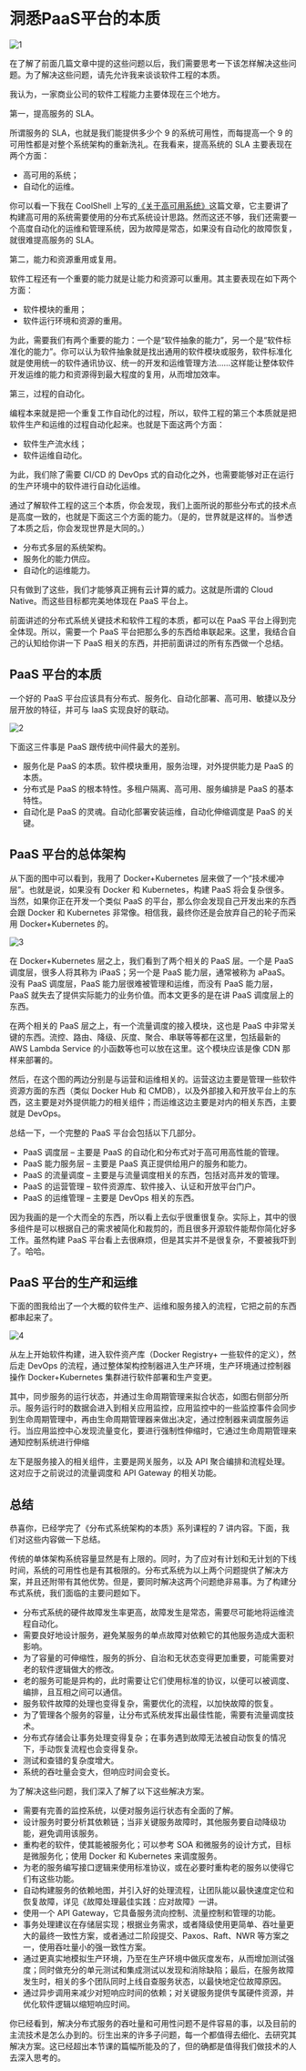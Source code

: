 # 洞悉PaaS平台的本质

![1](../img/027/1.png)

在了解了前面几篇文章中提的这些问题以后，我们需要思考一下该怎样解决这些问题。为了解决这些问题，请先允许我来谈谈软件工程的本质。

我认为，一家商业公司的软件工程能力主要体现在三个地方。

第一，提高服务的 SLA。

所谓服务的 SLA，也就是我们能提供多少个 9 的系统可用性，而每提高一个 9 的可用性都是对整个系统架构的重新洗礼。在我看来，提高系统的 SLA 主要表现在两个方面：

* 高可用的系统；
* 自动化的运维。

你可以看一下我在 CoolShell 上写的[《关于高可用系统》](https://coolshell.cn/articles/17459.html)这篇文章，它主要讲了构建高可用的系统需要使用的分布式系统设计思路。然而这还不够，我们还需要一个高度自动化的运维和管理系统，因为故障是常态，如果没有自动化的故障恢复，就很难提高服务的 SLA。

第二，能力和资源重用或复用。

软件工程还有一个重要的能力就是让能力和资源可以重用。其主要表现在如下两个方面：

* 软件模块的重用；
* 软件运行环境和资源的重用。

为此，需要我们有两个重要的能力：一个是“软件抽象的能力”，另一个是“软件标准化的能力”。你可以认为软件抽象就是找出通用的软件模块或服务，软件标准化就是使用统一的软件通讯协议、统一的开发和运维管理方法……这样能让整体软件开发运维的能力和资源得到最大程度的复用，从而增加效率。

第三，过程的自动化。

编程本来就是把一个重复工作自动化的过程，所以，软件工程的第三个本质就是把软件生产和运维的过程自动化起来。也就是下面这两个方面：

* 软件生产流水线；
* 软件运维自动化。

为此，我们除了需要 CI/CD 的 DevOps 式的自动化之外，也需要能够对正在运行的生产环境中的软件进行自动化运维。

通过了解软件工程的这三个本质，你会发现，我们上面所说的那些分布式的技术点是高度一致的，也就是下面这三个方面的能力。（是的，世界就是这样的。当参透了本质之后，你会发现世界是大同的。）

* 分布式多层的系统架构。
* 服务化的能力供应。
* 自动化的运维能力。

只有做到了这些，我们才能够真正拥有云计算的威力。这就是所谓的 Cloud Native。而这些目标都完美地体现在 PaaS 平台上。

前面讲述的分布式系统关键技术和软件工程的本质，都可以在 PaaS 平台上得到完全体现。所以，需要一个 PaaS 平台把那么多的东西给串联起来。这里，我结合自己的认知给你讲一下 PaaS 相关的东西，并把前面讲过的所有东西做一个总结。

## PaaS 平台的本质

一个好的 PaaS 平台应该具有分布式、服务化、自动化部署、高可用、敏捷以及分层开放的特征，并可与 IaaS 实现良好的联动。

![2](../img/027/2.png)

下面这三件事是 PaaS 跟传统中间件最大的差别。

* 服务化是 PaaS 的本质。软件模块重用，服务治理，对外提供能力是 PaaS 的本质。
* 分布式是 PaaS 的根本特性。多租户隔离、高可用、服务编排是 PaaS 的基本特性。
* 自动化是 PaaS 的灵魂。自动化部署安装运维，自动化伸缩调度是 PaaS 的关键。

## PaaS 平台的总体架构

从下面的图中可以看到，我用了 Docker+Kubernetes 层来做了一个“技术缓冲层”。也就是说，如果没有 Docker 和 Kubernetes，构建 PaaS 将会复杂很多。当然，如果你正在开发一个类似 PaaS 的平台，那么你会发现自己开发出来的东西会跟 Docker 和 Kubernetes 非常像。相信我，最终你还是会放弃自己的轮子而采用 Docker+Kubernetes 的。

![3](../img/027/3.png)

在 Docker+Kubernetes 层之上，我们看到了两个相关的 PaaS 层。一个是 PaaS 调度层，很多人将其称为 iPaaS；另一个是 PaaS 能力层，通常被称为 aPaaS。没有 PaaS 调度层，PaaS 能力层很难被管理和运维，而没有 PaaS 能力层，PaaS 就失去了提供实际能力的业务价值。而本文更多的是在讲 PaaS 调度层上的东西。

在两个相关的 PaaS 层之上，有一个流量调度的接入模块，这也是 PaaS 中非常关键的东西。流控、路由、降级、灰度、聚合、串联等等都在这里，包括最新的 AWS Lambda Service 的小函数等也可以放在这里。这个模块应该是像 CDN 那样来部署的。

然后，在这个图的两边分别是与运营和运维相关的。运营这边主要是管理一些软件资源方面的东西（类似 Docker Hub 和 CMDB），以及外部接入和开放平台上的东西，这主要是对外提供能力的相关组件；而运维这边主要是对内的相关东西，主要就是 DevOps。

总结一下，一个完整的 PaaS 平台会包括以下几部分。

* PaaS 调度层 – 主要是 PaaS 的自动化和分布式对于高可用高性能的管理。
* PaaS 能力服务层 – 主要是 PaaS 真正提供给用户的服务和能力。
* PaaS 的流量调度 – 主要是与流量调度相关的东西，包括对高并发的管理。
* PaaS 的运营管理 – 软件资源库、软件接入、认证和开放平台门户。
* PaaS 的运维管理 – 主要是 DevOps 相关的东西。

因为我画的是一个大而全的东西，所以看上去似乎很重很复杂。实际上，其中的很多组件是可以根据自己的需求被简化和裁剪的，而且很多开源软件能帮你简化好多工作。虽然构建 PaaS 平台看上去很麻烦，但是其实并不是很复杂，不要被我吓到了。哈哈。

## PaaS 平台的生产和运维

下面的图我给出了一个大概的软件生产、运维和服务接入的流程，它把之前的东西都串起来了。

![4](../img/027/4.png)

从左上开始软件构建，进入软件资产库（Docker Registry+ 一些软件的定义），然后走 DevOps 的流程，通过整体架构控制器进入生产环境，生产环境通过控制器操作 Docker+Kubernetes 集群进行软件部署和生产变更。

其中，同步服务的运行状态，并通过生命周期管理来拟合状态，如图右侧部分所示。服务运行时的数据会进入到相关应用监控，应用监控中的一些监控事件会同步到生命周期管理中，再由生命周期管理器来做出决定，通过控制器来调度服务运行。当应用监控中心发现流量变化，要进行强制性伸缩时，它通过生命周期管理来通知控制系统进行伸缩

左下是服务接入的相关组件，主要是网关服务，以及 API 聚合编排和流程处理。这对应于之前说过的流量调度和 API Gateway 的相关功能。

## 总结

恭喜你，已经学完了《分布式系统架构的本质》系列课程的 7 讲内容。下面，我们对这些内容做一下总结。

传统的单体架构系统容量显然是有上限的。同时，为了应对有计划和无计划的下线时间，系统的可用性也是有其极限的。分布式系统为以上两个问题提供了解决方案，并且还附带有其他优势。但是，要同时解决这两个问题绝非易事。为了构建分布式系统，我们面临的主要问题如下。

* 分布式系统的硬件故障发生率更高，故障发生是常态，需要尽可能地将运维流程自动化。
* 需要良好地设计服务，避免某服务的单点故障对依赖它的其他服务造成大面积影响。
* 为了容量的可伸缩性，服务的拆分、自治和无状态变得更加重要，可能需要对老的软件逻辑做大的修改。
* 老的服务可能是异构的，此时需要让它们使用标准的协议，以便可以被调度、编排，且互相之间可以通信。
* 服务软件故障的处理也变得复杂，需要优化的流程，以加快故障的恢复。
* 为了管理各个服务的容量，让分布式系统发挥出最佳性能，需要有流量调度技术。
* 分布式存储会让事务处理变得复杂；在事务遇到故障无法被自动恢复的情况下，手动恢复流程也会变得复杂。
* 测试和查错的复杂度增大。
* 系统的吞吐量会变大，但响应时间会变长。

为了解决这些问题，我们深入了解了以下这些解决方案。

* 需要有完善的监控系统，以便对服务运行状态有全面的了解。
* 设计服务时要分析其依赖链；当非关键服务故障时，其他服务要自动降级功能，避免调用该服务。
* 重构老的软件，使其能被服务化；可以参考 SOA 和微服务的设计方式，目标是微服务化；使用 Docker 和 Kubernetes 来调度服务。
* 为老的服务编写接口逻辑来使用标准协议，或在必要时重构老的服务以使得它们有这些功能。
* 自动构建服务的依赖地图，并引入好的处理流程，让团队能以最快速度定位和恢复故障，详见《故障处理最佳实践：应对故障》一讲。
* 使用一个 API Gateway，它具备服务流向控制、流量控制和管理的功能。
* 事务处理建议在存储层实现；根据业务需求，或者降级使用更简单、吞吐量更大的最终一致性方案，或者通过二阶段提交、Paxos、Raft、NWR 等方案之一，使用吞吐量小的强一致性方案。
* 通过更真实地模拟生产环境，乃至在生产环境中做灰度发布，从而增加测试强度；同时做充分的单元测试和集成测试以发现和消除缺陷；最后，在服务故障发生时，相关的多个团队同时上线自查服务状态，以最快地定位故障原因。
* 通过异步调用来减少对短响应时间的依赖；对关键服务提供专属硬件资源，并优化软件逻辑以缩短响应时间。

你已经看到，解决分布式服务的吞吐量和可用性问题不是件容易的事，以及目前的主流技术是怎么办到的。衍生出来的许多子问题，每一个都值得去细化、去研究其解决方案。这已经超出本节课的篇幅所能及的了，但的确都是值得我们做技术的人去深入思考的。
